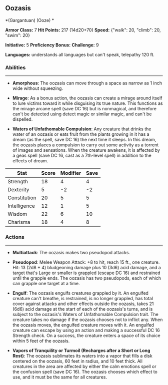 ## Oozasis
*(Gargantuan) (Ooze) *

**Armor Class:** 7
**Hit Points:** 217 (14d20+70)
**Speed:** {"walk": 20, "climb": 20, "swim": 20}

**Initiative:** 5
**Proficiency Bonus:**
**Challenge:** 9

**Languages:** understands all languages but can't speak, telepathy 120 ft.

### Abilities
 --- 
- **Amorphous**: The oozasis can move through a space as narrow as 1 inch wide without squeezing.

- **Mirage**: As a bonus action, the oozasis can create a mirage around itself to lure victims toward it while disguising its true nature. This functions as the mirage arcane spell (save DC 16) but is nonmagical, and therefore can't be detected using detect magic or similar magic, and can't be dispelled.

- **Waters of Unfathomable Compulsion**: Any creature that drinks the water of an oozasis or eats fruit from the plants growing in it has a dream (as the spell, save DC 16) the next time it sleeps. In this dream, the oozasis places a compulsion to carry out some activity as a torrent of images and sensations. When the creature awakens, it is affected by a geas spell (save DC 16, cast as a 7th-level spell) in addition to the effects of dream.



| Stat | Score | Modifier | Save |
| ---- | ---- | ---- | ---- |
| Strength | 18 | 4 | 4 |
| Dexterity | 5 | -2 | -2 |
| Constitution | 20 | 5 | 5 |
| Intelligence | 12 | 1 | 5 |
| Wisdom | 22 | 6 | 10 |
| Charisma | 18 | 4 | 8 |

### Actions
 --- 
- **Multiattack**: The oozasis makes two pseudopod attacks.

- **Pseudopod**: Melee Weapon Attack: +8 to hit, reach 15 ft., one creature. Hit: 13 (2d8 + 4) bludgeoning damage plus 10 (3d6) acid damage, and a target that's Large or smaller is grappled (escape DC 16) and restrained until the grapple ends. The oozasis has two pseudopods, each of which can grapple one target at a time.

- **Engulf**: The oozasis engulfs creatures grappled by it. An engulfed creature can't breathe, is restrained, is no longer grappled, has total cover against attacks and other effects outside the oozasis, takes 21 (6d6) acid damage at the start of each of the oozasis's turns, and is subject to the oozasis's Waters of Unfathomable Compulsion trait. The creature takes no damage if the oozasis chooses not to inflict any. When the oozasis moves, the engulfed creature moves with it. An engulfed creature can escape by using an action and making a successful DC 16 Strength check. On a success, the creature enters a space of its choice within 5 feet of the oozasis.

- **Vapors of Tranquility or Turmoil (Recharges after a Short or Long Rest)**: The oozasis sublimates its waters into a vapor that fills a disk centered on the oozasis, 60 feet in radius, and 10 feet thick. All creatures in the area are affected by either the calm emotions spell or the confusion spell (save DC 16). The oozasis chooses which effect to use, and it must be the same for all creatures.

